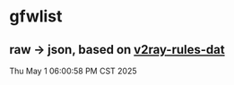 # gfwlist
## raw -> json, based on [v2ray-rules-dat](https://github.com/Loyalsoldier/v2ray-rules-dat)
Thu May  1 06:00:58 PM CST 2025

